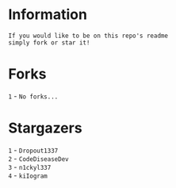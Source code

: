 # Information
`If you would like to be on this repo's readme`</br>`simply fork or star it!`</br>
# Forks
`1` - `No forks...`</br>
# Stargazers
`1` - `Dropout1337`</br>`2` - `CodeDiseaseDev`</br>`3` - `n1ckyl337`</br>`4` - `kiIogram`</br>